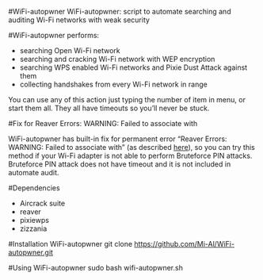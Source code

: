 #WiFi-autopwner
WiFi-autopwner: script to automate searching and auditing Wi-Fi networks with weak security

#WiFi-autopwner performs:
- searching Open Wi-Fi network
- searching and cracking Wi-Fi network with WEP encryption
- searching WPS enabled Wi-Fi networks and Pixie Dust Attack against them
- collecting handshakes from every Wi-Fi network in range

You can use any of this action just typing the number of item in menu, or start them all. They all have timeouts so you’ll never be stuck.

#Fix for Reaver Errors: WARNING: Failed to associate with

WiFi-autopwner has built-in fix for permanent error “Reaver Errors: WARNING: Failed to associate with” (as described <a href="http://miloserdov.org/?p=29">here</a>), so you can try this method if your Wi-Fi adapter is not able to perform Bruteforce PIN attacks.
Bruteforce PIN attack does not have timeout and it is not included in automate audit.

#Dependencies
- Aircrack suite
- reaver
- pixiewps
- zizzania

#Installation WiFi-autopwner
git clone https://github.com/Mi-Al/WiFi-autopwner.git

#Using WiFi-autopwner
sudo bash wifi-autopwner.sh